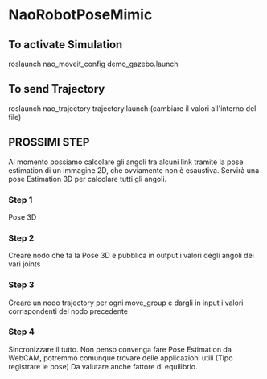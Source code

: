 # NaoRobotPoseMimic

## To activate Simulation
roslaunch nao_moveit_config demo_gazebo.launch

## To send Trajectory
roslaunch nao_trajectory trajectory.launch (cambiare il valori all'interno del file)

## PROSSIMI STEP

Al momento possiamo calcolare gli angoli tra alcuni link tramite la pose estimation di un immagine 2D, che ovviamente non è esaustiva. Servirà una pose Estimation 3D per calcolare tutti gli angoli.

### Step 1
Pose 3D

### Step 2
Creare nodo che fa la Pose 3D e pubblica in output i valori degli angoli dei vari joints

### Step 3
Creare un nodo trajectory per ogni move_group e dargli in input i valori corrispondenti del nodo precedente

### Step 4
Sincronizzare il tutto. Non penso convenga fare Pose Estimation da WebCAM, potremmo comunque trovare delle applicazioni utili (Tipo registrare le pose)
Da valutare anche fattore di equilibrio. 
